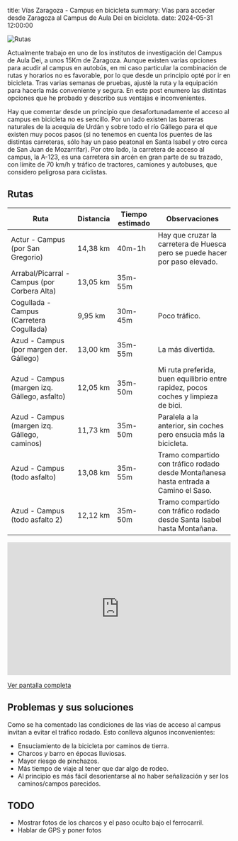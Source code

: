 title: Vías Zaragoza - Campus en bicicleta
summary: Vías para acceder desde Zaragoza al Campus de Aula Dei en bicicleta.
date: 2024-05-31 12:00:00

![Rutas](/images/posts/2024-05-31_campus_aula_dei_en_bici/animated_qrcode.gif)

Actualmente trabajo en uno de los institutos de investigación del Campus de Aula Dei, a unos 15Km de Zaragoza. Aunque existen varias opciones para acudir al campus en autobús, en mi caso particular la combinación de rutas y horarios no es favorable, por lo que desde un principio opté por ir en bicicleta. Tras varias semanas de pruebas, ajusté la ruta y la equipación para hacerla más conveniente y segura. En este post enumero las distintas opciones que he probado y describo sus ventajas e inconvenientes.

Hay que comentar desde un principio que desafortunadamente el acceso al campus en bicicleta no es sencillo. Por un lado existen las barreras naturales de la acequia de Urdán y sobre todo el río Gállego para el que existen muy pocos pasos (si no tenemos en cuenta los puentes de las distintas carreteras, sólo hay un paso peatonal en Santa Isabel y otro cerca de San Juan de Mozarrifar). Por otro lado, la carretera de acceso al campus, la A-123, es una carretera sin arcén en gran parte de su trazado, con límite de 70 km/h y tráfico de tractores, camiones y autobuses, que considero peligrosa para ciclistas.

## Rutas

| Ruta | Distancia | Tiempo estimado | Observaciones |
|------|-----------|-----------------|---------------|
|Actur - Campus (por San Gregorio)|14,38 km|40m-1h|Hay que cruzar la carretera de Huesca pero se puede hacer por paso elevado.|
|Arrabal/Picarral - Campus (por Corbera Alta)|13,05 km|35m-55m| |
|Cogullada - Campus (Carretera Cogullada)|9,95 km|30m-45m|Poco tráfico.|
|Azud - Campus (por margen der. Gállego)|13,00 km|35m-55m|La más divertida.|
|Azud - Campus (margen izq. Gállego, asfalto)|12,05 km|35m-50m|Mi ruta preferida, buen equilibrio entre rapidez, pocos coches y limpieza de bici.|
|Azud - Campus (margen izq. Gállego, caminos)|11,73 km|35m-50m|Paralela a la anterior, sin coches pero ensucia más la bicicleta.|
|Azud - Campus (todo asfalto)|13,08 km|35m-55m|Tramo compartido con tráfico rodado desde Montañanesa hasta entrada a Camino el Saso.|
|Azud - Campus (todo asfalto 2)|12,12 km|35m-50m|Tramo compartido con tráfico rodado desde Santa Isabel hasta Montañana.|

<iframe width="100%" height="300px" frameborder="0" allowfullscreen allow="geolocation" src="https://umap.openstreetmap.fr/es/map/vias-zaragoza-campus-en-bicicleta_1071113?scaleControl=false&miniMap=false&scrollWheelZoom=false&zoomControl=true&editMode=disabled&moreControl=true&searchControl=null&tilelayersControl=null&embedControl=null&datalayersControl=true&onLoadPanel=none&captionBar=false&captionMenus=true"></iframe><p><a href="https://umap.openstreetmap.fr/es/map/vias-zaragoza-campus-en-bicicleta_1071113?scaleControl=false&miniMap=false&scrollWheelZoom=true&zoomControl=true&editMode=disabled&moreControl=true&searchControl=null&tilelayersControl=null&embedControl=null&datalayersControl=true&onLoadPanel=none&captionBar=false&captionMenus=true">Ver pantalla completa</a></p>

## Problemas y sus soluciones

Como se ha comentado las condiciones de las vías de acceso al campus invitan a evitar el tráfico rodado. Esto conlleva algunos inconvenientes:

* Ensuciamiento de la bicicleta por caminos de tierra.
* Charcos y barro en épocas lluviosas.
* Mayor riesgo de pinchazos.
* Más tiempo de viaje al tener que dar algo de rodeo.
* Al principio es más fácil desorientarse al no haber señalización y ser los caminos/campos parecidos.

## TODO

* Mostrar fotos de los charcos y el paso oculto bajo el ferrocarril.
* Hablar de GPS y poner fotos
